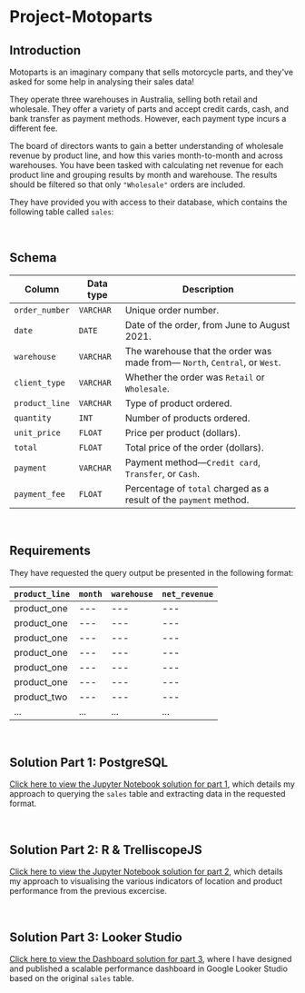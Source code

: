 # Project-Motoparts

## Introduction

Motoparts is an imaginary company that sells motorcycle parts, and they've asked for some help in analysing their sales data!

They operate three warehouses in Australia, selling both retail and wholesale. They offer a variety of parts and accept credit cards, cash, and bank transfer as payment methods. However, each payment type incurs a different fee.

The board of directors wants to gain a better understanding of wholesale revenue by product line, and how this varies month-to-month and across warehouses. You have been tasked with calculating net revenue for each product line and grouping results by month and warehouse. The results should be filtered so that only `"Wholesale"` orders are included.

They have provided you with access to their database, which contains the following table called `sales`:

<br>

## Schema
| Column | Data type | Description |
|--------|-----------|-------------|
| `order_number` | `VARCHAR` | Unique order number. |
| `date` | `DATE` | Date of the order, from June to August 2021. |
| `warehouse` | `VARCHAR` | The warehouse that the order was made from&mdash; `North`, `Central`, or `West`. |
| `client_type` | `VARCHAR` | Whether the order was `Retail` or `Wholesale`. |
| `product_line` | `VARCHAR` | Type of product ordered. |
| `quantity` | `INT` | Number of products ordered. | 
| `unit_price` | `FLOAT` | Price per product (dollars). |
| `total` | `FLOAT` | Total price of the order (dollars). |
| `payment` | `VARCHAR` | Payment method&mdash;`Credit card`, `Transfer`, or `Cash`. |
| `payment_fee` | `FLOAT` | Percentage of `total` charged as a result of the `payment` method. |

<br>

## Requirements

They have requested the query output be presented in the following format:

| `product_line` | `month` | `warehouse` |	`net_revenue` |
|----------------|-----------|----------------------------|--------------|
| product_one | --- | --- | --- |
| product_one | --- | --- | --- |
| product_one | --- | --- | --- |
| product_one | --- | --- | --- |
| product_one | --- | --- | --- |
| product_one | --- | --- | --- |
| product_two | --- | --- | --- |
| ... | ... | ... | ... |

<br>

## Solution Part 1: PostgreSQL

[Click here to view the Jupyter Notebook solution for part 1](https://github.com/tom-stannard/Project-Motoparts/blob/main/project-motoparts.ipynb), which details my approach to querying the `sales` table and extracting data in the requested format. 

<br>

## Solution Part 2: R & TrelliscopeJS

[Click here to view the Jupyter Notebook solution for part 2](/), which details my approach to visualising the various indicators of location and product performance from the previous excercise.

<br>

## Solution Part 3: Looker Studio

[Click here to view the Dashboard solution for part 3](/), where I have designed and published a scalable performance dashboard in Google Looker Studio based on the original `sales` table. 
